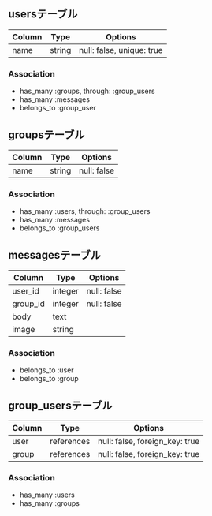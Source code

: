 ## usersテーブル

|Column|Type|Options|
|------|----|-------|
|name|string|null: false, unique: true|


### Association
- has_many :groups, through: :group_users
- has_many :messages
- belongs_to :group_user

## groupsテーブル

|Column|Type|Options|
|------|----|-------|
|name|string|null: false|

### Association
- has_many :users, through: :group_users
- has_many :messages
- belongs_to :group_users

## messagesテーブル

|Column|Type|Options|
|------|----|-------|
|user_id|integer|null: false|
|group_id|integer|null: false|
|body|text|
|image|string|

### Association
- belongs_to :user
- belongs_to :group

<!-- 中間テーブル  usersとgroupsテーブルを繋ぐ-->
## group_usersテーブル
|Column|Type|Options|
|------|----|-------|
|user|references|null: false, foreign_key: true|
|group|references|null: false, foreign_key: true|

### Association
- has_many :users
- has_many :groups
